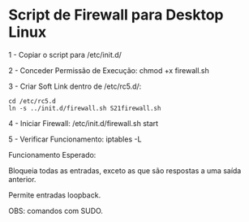 # Script de Firewall para Desktop Linux

1 - Copiar o script para /etc/init.d/

2 - Conceder Permissão de Execução: chmod +x firewall.sh

3 - Criar Soft Link dentro de /etc/rc5.d/: <br>

	cd /etc/rc5.d
	ln -s ../init.d/firewall.sh S21firewall.sh
  
4 - Iniciar Firewall: /etc/init.d/firewall.sh start

5 - Verificar Funcionamento: iptables -L

Funcionamento Esperado:

Bloqueia todas as entradas, exceto as que são respostas a uma saída anterior.

Permite entradas loopback.

OBS: comandos com SUDO.
